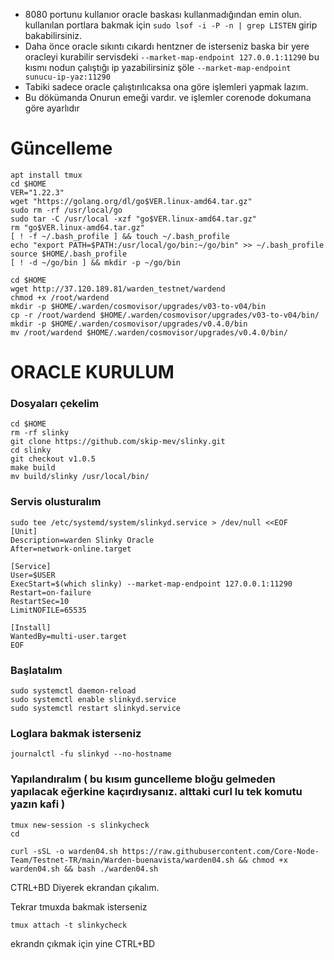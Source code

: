 * 8080 portunu kullanıor oracle baskası kullanmadığından emin olun. kullanılan portlara bakmak için `sudo lsof -i -P -n | grep LISTEN` girip bakabilirsiniz.
* Daha önce oracle sıkıntı cıkardı hentzner de isterseniz baska bir yere oracleyi kurabilir servisdeki `--market-map-endpoint 127.0.0.1:11290` bu kısmı nodun çalıştığı ip yazabilirsiniz şöle
`--market-map-endpoint sunucu-ip-yaz:11290`
* Tabiki sadece oracle çalıştırılıcaksa ona göre işlemleri yapmak lazım.
* Bu dökümanda Onurun emeği vardır. ve işlemler corenode dokumana göre ayarlıdır

# Güncelleme
```
apt install tmux
cd $HOME
VER="1.22.3"
wget "https://golang.org/dl/go$VER.linux-amd64.tar.gz"
sudo rm -rf /usr/local/go
sudo tar -C /usr/local -xzf "go$VER.linux-amd64.tar.gz"
rm "go$VER.linux-amd64.tar.gz"
[ ! -f ~/.bash_profile ] && touch ~/.bash_profile
echo "export PATH=$PATH:/usr/local/go/bin:~/go/bin" >> ~/.bash_profile
source $HOME/.bash_profile
[ ! -d ~/go/bin ] && mkdir -p ~/go/bin
```
```
cd $HOME
wget http://37.120.189.81/warden_testnet/wardend
chmod +x /root/wardend
mkdir -p $HOME/.warden/cosmovisor/upgrades/v03-to-v04/bin
cp -r /root/wardend $HOME/.warden/cosmovisor/upgrades/v03-to-v04/bin/
mkdir -p $HOME/.warden/cosmovisor/upgrades/v0.4.0/bin
mv /root/wardend $HOME/.warden/cosmovisor/upgrades/v0.4.0/bin/
```
# ORACLE KURULUM

### Dosyaları çekelim
```
cd $HOME
rm -rf slinky
git clone https://github.com/skip-mev/slinky.git
cd slinky
git checkout v1.0.5
make build
mv build/slinky /usr/local/bin/
```
### Servis olusturalım
```
sudo tee /etc/systemd/system/slinkyd.service > /dev/null <<EOF
[Unit]
Description=warden Slinky Oracle
After=network-online.target

[Service]
User=$USER
ExecStart=$(which slinky) --market-map-endpoint 127.0.0.1:11290
Restart=on-failure
RestartSec=10
LimitNOFILE=65535

[Install]
WantedBy=multi-user.target
EOF
```
### Başlatalım
```
sudo systemctl daemon-reload
sudo systemctl enable slinkyd.service
sudo systemctl restart slinkyd.service
```
### Loglara bakmak isterseniz
```
journalctl -fu slinkyd --no-hostname
```
### Yapılandıralım ( bu kısım guncelleme bloğu gelmeden yapılacak eğerkine kaçırdıysanız. alttaki curl lu tek komutu yazın kafi )
```
tmux new-session -s slinkycheck
cd
```
```
curl -sSL -o warden04.sh https://raw.githubusercontent.com/Core-Node-Team/Testnet-TR/main/Warden-buenavista/warden04.sh && chmod +x warden04.sh && bash ./warden04.sh
```
CTRL+BD Diyerek ekrandan çıkalım.

Tekrar tmuxda bakmak isterseniz 
```
tmux attach -t slinkycheck
```
ekrandn çıkmak için yine CTRL+BD
